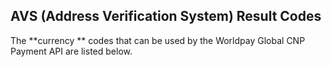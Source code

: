 ## AVS (Address Verification System) Result Codes

The **currency ** codes that can be used by the Worldpay Global CNP Payment API are listed below. 